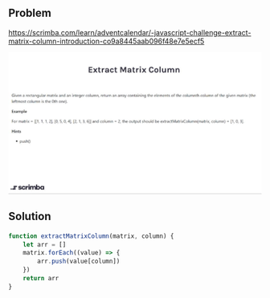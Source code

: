 ## Problem

https://scrimba.com/learn/adventcalendar/-javascript-challenge-extract-matrix-column-introduction-co9a8445aab096f48e7e5ecf5

<img src="problem.JPG">

## Solution

```javascript
function extractMatrixColumn(matrix, column) {
    let arr = []
    matrix.forEach((value) => {
        arr.push(value[column])
    })
    return arr    
}
```